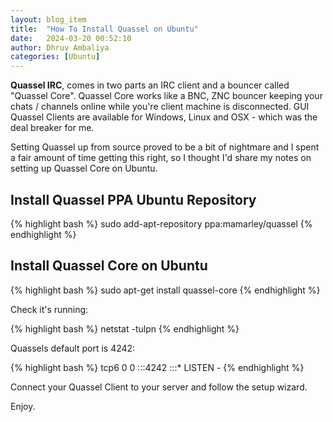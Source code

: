 ```yaml
---
layout: blog_item
title:  "How To Install Quassel on Ubuntu"
date:   2024-03-20 00:52:10
author: Dhruv Ambaliya
categories: [Ubuntu]
---
```


**Quassel IRC**, comes in two parts an IRC client and a bouncer called "Quassel Core". Quassel Core works like a BNC, ZNC bouncer keeping your chats / channels online while you're client machine is disconnected. GUI Quassel Clients are available for Windows, Linux and OSX - which was the deal breaker for me.

Setting Quassel up from source proved to be a bit of nightmare and I spent a fair amount of time getting this right, so I thought I'd share my notes on setting up Quassel Core on Ubuntu.

## Install Quassel PPA Ubuntu Repository

{% highlight bash %}
sudo add-apt-repository ppa:mamarley/quassel
{% endhighlight %}


## Install Quassel Core on Ubuntu

{% highlight bash %}
sudo apt-get install quassel-core
{% endhighlight %}

Check it's running:

{% highlight bash %}
netstat -tulpn
{% endhighlight %}

Quassels default port is 4242:

{% highlight bash %}
tcp6       0      0 :::4242                 :::*                    LISTEN      -
{% endhighlight %}

Connect your Quassel Client to your server and follow the setup wizard.

Enjoy.

